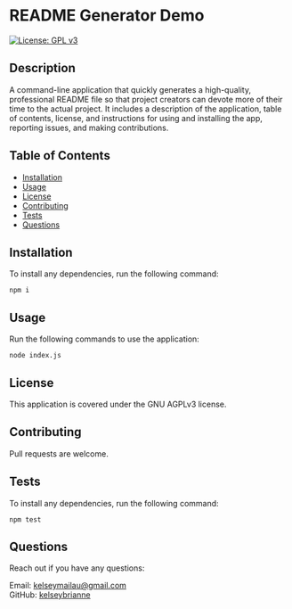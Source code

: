  
  # README Generator Demo

  [![License: GPL v3](https://img.shields.io/badge/License-GPLv3-blue.svg)](https://www.gnu.org/licenses/gpl-3.0)
  
  ## Description

  A command-line application that quickly generates a high-quality, professional README file so that project creators can devote more of their time to the actual project. It includes a description of the application, table of contents, license, and instructions for using and installing the app, reporting issues, and making contributions.

  ## Table of Contents
  
  - [ Installation ](#installation)
  - [ Usage ](#usage)
  - [ License ](#license)
  - [ Contributing ](#contributing)
  - [ Tests ](#tests)
  - [ Questions ](#questions)

  ## Installation
  
  To install any dependencies, run the following command:
  ```
  npm i
  ```
    

  ## Usage

  Run the following commands to use the application:
  ```
  node index.js
  ```
    
  
  ## License
  
  This application is covered under the GNU AGPLv3 license.
  
  ## Contributing
  
  Pull requests are welcome.

  ## Tests

  To install any dependencies, run the following command:
  ```
  npm test
  ```
  

  ## Questions

  Reach out if you have any questions:

  Email: kelseymailau@gmail.com   
  GitHub: [kelseybrianne](https://github.com/kelseybrianne)
  